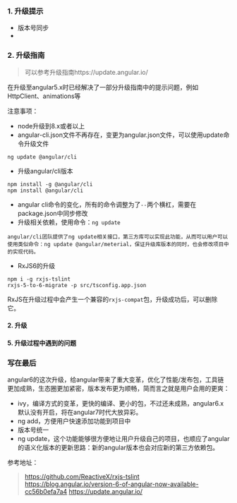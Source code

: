 ### 1. 升级提示
- 版本号同步
-  

### 2. 升级指南
> 可以参考升级指南https://update.angular.io/  

在升级至angular5.x时已经解决了一部分升级指南中的提示问题，例如HttpClient、animations等

注意事项：  
- node升级到8.x或者以上
- angular-cli.json文件不再存在，变更为angular.json文件，可以使用update命令升级文件
```shell
ng update @angular/cli
```
- 升级angular/cli版本
```shell
npm install -g @angular/cli
npm install @angular/cli
```
- angular cli命令的变化，所有的命令调整为了`--`两个横杠，需要在package.json中同步修改
- 升级相关依赖，使用命令：`ng update`
```text
angular/cli团队提供了ng update相关接口，第三方库可以实现此功能，从而可以用户可以使用类似命令：ng update @angular/meterial，保证升级库版本的同时，也会修改项目中的实现代码。
``` 
- RxJS6的升级
```shell
npm i -g rxjs-tslint
rxjs-5-to-6-migrate -p src/tsconfig.app.json
```
RxJS在升级过程中会产生一个兼容的`rxjs-compat`包，升级成功后，可以删除它。

#### 2. 升级



#### 5. 升级过程中遇到的问题


### 写在最后
angular6的这次升级，给angular带来了重大变革，优化了性能/发布包，工具链更加成熟，生态圈更加紧密，版本发布更为顺畅，简而言之就是用户会用的更爽：

- ivy，编译方式的变革，更快的编译、更小的包，不过还未成熟，angular6.x默认没有开启，将在angular7时代大放异彩。
- ng add，方便用户快速添加功能到项目中
- 版本号统一
- ng update，这个功能能够很方便地让用户升级自己的项目，也顺应了angular的语义化版本的更新思路：新的angular版本也会对应新的第三方依赖包。



参考地址： 
> https://github.com/ReactiveX/rxjs-tslint
> https://blog.angular.io/version-6-of-angular-now-available-cc56b0efa7a4 
> https://update.angular.io/
